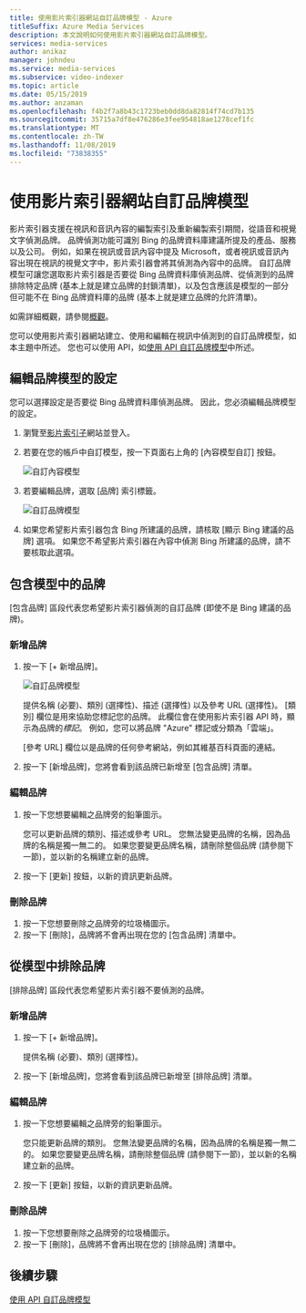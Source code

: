 ```yaml
---
title: 使用影片索引器網站自訂品牌模型 - Azure
titleSuffix: Azure Media Services
description: 本文說明如何使用影片索引器網站自訂品牌模型。
services: media-services
author: anikaz
manager: johndeu
ms.service: media-services
ms.subservice: video-indexer
ms.topic: article
ms.date: 05/15/2019
ms.author: anzaman
ms.openlocfilehash: f4b2f7a8b43c1723beb0dd8da82814f74cd7b135
ms.sourcegitcommit: 35715a7df8e476286e3fee954818ae1278cef1fc
ms.translationtype: MT
ms.contentlocale: zh-TW
ms.lasthandoff: 11/08/2019
ms.locfileid: "73838355"
---
```

# <a name="customize-a-brands-model-with-the-video-indexer-website"></a>使用影片索引器網站自訂品牌模型

影片索引器支援在視訊和音訊內容的編製索引及重新編製索引期間，從語音和視覺文字偵測品牌。 品牌偵測功能可識別 Bing 的品牌資料庫建議所提及的產品、服務以及公司。 例如，如果在視訊或音訊內容中提及 Microsoft，或者視訊或音訊內容出現在視訊的視覺文字中，影片索引器會將其偵測為內容中的品牌。 自訂品牌模型可讓您選取影片索引器是否要從 Bing 品牌資料庫偵測品牌、從偵測到的品牌排除特定品牌 (基本上就是建立品牌的封鎖清單)，以及包含應該是模型的一部分但可能不在 Bing 品牌資料庫的品牌 (基本上就是建立品牌的允許清單)。

如需詳細概觀，請參閱[概觀](customize-brands-model-overview.md)。

您可以使用影片索引器網站建立、使用和編輯在視訊中偵測到的自訂品牌模型，如本主題中所述。 您也可以使用 API，如[使用 API 自訂品牌模型](customize-brands-model-with-api.md)中所述。

## <a name="edit-the-settings-of-the-brands-model"></a>編輯品牌模型的設定  

您可以選擇設定是否要從 Bing 品牌資料庫偵測品牌。 因此，您必須編輯品牌模型的設定。

1. 瀏覽至[影片索引子](https://www.videoindexer.ai/)網站並登入。
2. 若要在您的帳戶中自訂模型，按一下頁面右上角的 [內容模型自訂] 按鈕。
 
   ![自訂內容模型](./media/content-model-customization/content-model-customization.png) 
3. 若要編輯品牌，選取 [品牌] 索引標籤。

    ![自訂品牌模型](./media/customize-brand-model/customize-brand-model.png)
4. 如果您希望影片索引器包含 Bing 所建議的品牌，請核取 [顯示 Bing 建議的品牌] 選項。 如果您不希望影片索引器在內容中偵測 Bing 所建議的品牌，請不要核取此選項。 

## <a name="include-brands-in-the-model"></a>包含模型中的品牌

[包含品牌] 區段代表您希望影片索引器偵測的自訂品牌 (即使不是 Bing 建議的品牌)。  

### <a name="add-a-brand"></a>新增品牌

1. 按一下 [+ 新增品牌]。

    ![自訂品牌模型](./media/customize-brand-model/add-brand.png)

    提供名稱 (必要)、類別 (選擇性)、描述 (選擇性) 以及參考 URL (選擇性)。
    [類別] 欄位是用來協助您標記您的品牌。 此欄位會在使用影片索引器 API 時，顯示為品牌的*標記*。 例如，您可以將品牌 "Azure" 標記或分類為「雲端」。

    [參考 URL] 欄位以是品牌的任何參考網站，例如其維基百科頁面的連結。
2. 按一下 [新增品牌]，您將會看到該品牌已新增至 [包含品牌] 清單。

### <a name="edit-a-brand"></a>編輯品牌

1. 按一下您想要編輯之品牌旁的鉛筆圖示。

    您可以更新品牌的類別、描述或參考 URL。 您無法變更品牌的名稱，因為品牌的名稱是獨一無二的。 如果您要變更品牌名稱，請刪除整個品牌 (請參閱下一節)，並以新的名稱建立新的品牌。
2. 按一下 [更新] 按鈕，以新的資訊更新品牌。

### <a name="delete-a-brand"></a>刪除品牌

1. 按一下您想要刪除之品牌旁的垃圾桶圖示。
2. 按一下 [刪除]，品牌將不會再出現在您的 [包含品牌] 清單中。

## <a name="exclude-brands-from-the-model"></a>從模型中排除品牌

[排除品牌] 區段代表您希望影片索引器不要偵測的品牌。

### <a name="add-a-brand"></a>新增品牌

1. 按一下 [+ 新增品牌]。

    提供名稱 (必要)、類別 (選擇性)。
2. 按一下 [新增品牌]，您將會看到該品牌已新增至 [排除品牌] 清單。

### <a name="edit-a-brand"></a>編輯品牌

1. 按一下您想要編輯之品牌旁的鉛筆圖示。

    您只能更新品牌的類別。 您無法變更品牌的名稱，因為品牌的名稱是獨一無二的。 如果您要變更品牌名稱，請刪除整個品牌 (請參閱下一節)，並以新的名稱建立新的品牌。
2. 按一下 [更新] 按鈕，以新的資訊更新品牌。

### <a name="delete-a-brand"></a>刪除品牌

1. 按一下您想要刪除之品牌旁的垃圾桶圖示。
2. 按一下 [刪除]，品牌將不會再出現在您的 [排除品牌] 清單中。

## <a name="next-steps"></a>後續步驟

[使用 API 自訂品牌模型](customize-brands-model-with-api.md)
